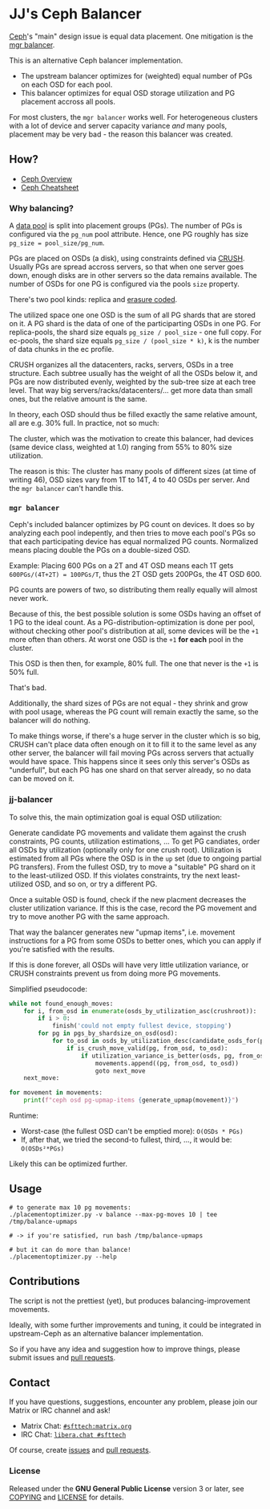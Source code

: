 JJ's Ceph Balancer
==================

[Ceph](https://ceph.io)'s "main" design issue is equal data placement.
One mitigation is the [mgr balancer](https://docs.ceph.com/en/latest/rados/operations/balancer/).

This is an alternative Ceph balancer implementation.
* The upstream balancer optimizes for (weighted) equal number of PGs on each OSD for each pool.
* This balancer optimizes for equal OSD storage utilization and PG placement accross all pools.

For most clusters, the `mgr balancer` works well.
For heterogeneous clusters with a lot of device and server capacity variance _and_ many pools, placement may be very bad - the reason this balancer was created.


## How?

* [Ceph Overview](https://docs.ceph.com/en/latest/start/intro/)
* [Ceph Cheatsheet](https://github.com/TheJJ/ceph-cheatsheet)


### Why balancing?

A [data pool](https://docs.ceph.com/en/latest/rados/operations/pools/) is split into placement groups (PGs).
The number of PGs is configured via the `pg_num` pool attribute.
Hence, one PG roughly has size `pg_size = pool_size/pg_num`.

PGs are placed on OSDs (a disk), using constraints defined via [CRUSH](https://docs.ceph.com/en/latest/rados/operations/crush-map/).
Usually PGs are spread accross servers, so that when one server goes down, enough disks are in other servers so the data remains available.
The number of OSDs for one PG is configured via the pools `size` property.

There's two pool kinds: replica and [erasure coded](https://en.wikipedia.org/wiki/Erasure_code).

The utilized space one one OSD is the sum of all PG shards that are stored on it.
A PG shard is the data of one of the participarting OSDs in one PG.
For replica-pools, the shard size equals `pg_size / pool_size` - one full copy.
For ec-pools, the shard size equals `pg_size / (pool_size * k)`, k is the number of data chunks in the ec profile.

CRUSH organizes all the datacenters, racks, servers, OSDs in a tree structure.
Each subtree usually has the weight of all the OSDs below it, and PGs are now distributed evenly, weighted by the sub-tree size at each tree level.
That way big servers/racks/datacenters/... get more data than small ones, but the relative amount is the same.

In theory, each OSD should thus be filled exactly the same relative amount, all are e.g. 30% full.
In practice, not so much:

The cluster, which was the motivation to create this balancer, had devices (same device class, weighted at 1.0) ranging from 55% to 80% size utilization.

The reason is this: The cluster has many pools of different sizes (at time of writing 46), OSD sizes vary from 1T to 14T, 4 to 40 OSDs per server.
And the `mgr balancer` can't handle this.


### `mgr balancer`

Ceph's included balancer optimizes by PG count on devices.
It does so by analyzing each pool indepently, and then tries to move each pool's PGs so that each participating device has equal normalized PG counts.
Normalized means placing double the PGs on a double-sized OSD.

Example: Placing 600 PGs on a 2T and 4T OSD means each 1T gets `600PGs/(4T+2T) = 100PGs/T`, thus the 2T OSD gets 200PGs, the 4T OSD 600.

PG counts are powers of two, so distributing them really equally will almost never work.

Because of this, the best possible solution is some OSDs having an offset of 1 PG to the ideal count.
As a PG-distribution-optimization is done per pool, without checking other pool's distribution at all, some devices will be the `+1` more often than others.
At worst one OSD is the `+1` **for each** pool in the cluster.

This OSD is then then, for example, 80% full.
The one that never is the `+1` is 50% full.

That's bad.

Additionally, the shard sizes of PGs are not equal - they shrink and grow with pool usage, whereas the PG count will remain exactly the same, so the balancer will do nothing.

To make things worse, if there's a huge server in the cluster which is so big, CRUSH can't place data often enough on it to fill it to the same level as any other server, the balancer will fail moving PGs across servers that actually would have space.
This happens since it sees only this server's OSDs as "underfull", but each PG has one shard on that server already, so no data can be moved on it.


### jj-balancer

To solve this, the main optimization goal is equal OSD utilization:

Generate candidate PG movements and validate them against the crush constraints, PG counts, utilization estimations, ...
To get PG candiates, order all OSDs by utilization (optionally only for one crush root).
Utilization is estimated from all PGs where the OSD is in the `up` set (due to ongoing partial PG transfers).
From the fullest OSD, try to move a "suitable" PG shard on it to the least-utilized OSD.
If this violates constraints, try the next least-utilized OSD, and so on, or try a different PG.

Once a suitable OSD is found, check if the new placment decreases the cluster utilization variance.
If this is the case, record the PG movement and try to move another PG with the same approach.

That way the balancer generates new "upmap items", i.e. movement instructions for a PG from some OSDs to better ones, which you can apply if you're satisfied with the results.

If this is done forever, all OSDs will have very little utilization variance, or CRUSH constraints prevent us from doing more PG movements.

Simplified pseudocode:

```python
while not found_enough_moves:
    for i, from_osd in enumerate(osds_by_utilization_asc(crushroot)):
        if i > 0:
            finish('could not empty fullest device, stopping')
        for pg in pgs_by_shardsize_on_osd(osd):
            for to_osd in osds_by_utilization_desc(candidate_osds_for(pg)):
                if is_crush_move_valid(pg, from_osd, to_osd):
                    if utilization_variance_is_better(osds, pg, from_osd, to_osd):
                        movements.append((pg, from_osd, to_osd))
                        goto next_move
    next_move:

for movement in movements:
    print(f"ceph osd pg-upmap-items {generate_upmap(movement)}")
```

Runtime:
* Worst-case (the fullest OSD can't be emptied more): `O(OSDs * PGs)`
* If, after that, we tried the second-to fullest, third, ..., it would be: `O(OSDs²*PGs)`

Likely this can be optimized further.


## Usage

```
# to generate max 10 pg movements:
./placementoptimizer.py -v balance --max-pg-moves 10 | tee /tmp/balance-upmaps

# -> if you're satisfied, run bash /tmp/balance-upmaps

# but it can do more than balance!
./placementoptimizer.py --help
```

## Contributions

The script is not the prettiest (yet), but produces balancing-improvement movements.

Ideally, with some further improvements and tuning, it could be integrated in upstream-Ceph as an alternative balancer implementation.

So if you have any idea and suggestion how to improve things, please submit issues and [pull requests](https://github.com/TheJJ/ceph-balancer/pulls).


## Contact

If you have questions, suggestions, encounter any problem,
please join our Matrix or IRC channel and ask!

* Matrix Chat: [`#sfttech:matrix.org`](https://matrix.to/#/#sfttech:matrix.org)
* IRC Chat: [`libera.chat #sfttech`](https://web.libera.chat/#sfttech)

Of course, create [issues](https://github.com/TheJJ/ceph-balancer/issues)
and [pull requests](https://github.com/TheJJ/ceph-balancer/pulls).


### License

Released under the **GNU General Public License** version 3 or later,
see [COPYING](COPYING) and [LICENSE](LICENSE) for details.
